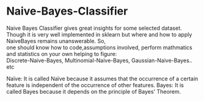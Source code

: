 # Naive-Bayes-Classifier
                                                                                                                                                                                   
Naive Bayes Classifier gives great insights for some selected dataset.                                                                                                             
Though it is very well implemented in sklearn but where and how to apply NaiveBayes remains unanswerable. So,                                                                       
one should know how to code,assumptions involved, perform mathmatics and statistics on your own helping to figure:                                                                 
Discrete-Naive-Bayes,
Multinomial-Naive-Bayes,
Gaussian-Naive-Bayes.. etc
                                                                                                                                                                                   
Naïve: It is called Naïve because it assumes that the occurrence of a certain feature is independent of the occurrence of other features.
Bayes: It is called Bayes because it depends on the principle of Bayes' Theorem.
